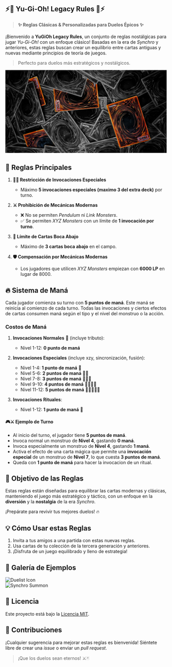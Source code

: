 
## ⚡️🎴 Yu-Gi-Oh! Legacy Rules 🎴⚡️  

>#### ✨ Reglas Clásicas & Personalizadas para Duelos Épicos ✨

¡Bienvenido a **YuGiOh Legacy Rules**, un conjunto de reglas nostálgicas para jugar *Yu-Gi-Oh!* con un enfoque clásico! Basadas en la era de *Synchro* y anteriores, estas reglas buscan crear un equilibrio entre cartas antiguas y nuevas mediante principios de teoría de juegos.

> Perfecto para duelos más estratégicos y nostálgicos.

![Yu-Gi-Oh!](./images/cards-color-black-white.jpg)

## 🚩 **Reglas Principales**

1. **🧙‍♂️ Restricción de Invocaciones Especiales**  
   - Máximo **5 invocaciones especiales (maximo 3 del extra deck)** por turno.

2. **⚔️ Prohibición de Mecánicas Modernas**  
   - ❌ No se permiten *Pendulum* ni *Link Monsters*.  
   - ✅ Se permiten *XYZ Monsters* con un límite de **1 invocación por turno**.

3. **📜 Límite de Cartas Boca Abajo**
   - Máximo de **3 cartas boca abajo** en el campo.

4. **🛡️ Compensación por Mecánicas Modernas**  
   - Los jugadores que utilicen *XYZ Monsters* empiezan con **6000 LP** en lugar de 8000.

## 🔥 **Sistema de Maná**

Cada jugador comienza su turno con **5 puntos de maná**. Este maná se reinicia al comienzo de cada turno. Todas las invocaciones y ciertos efectos de cartas consumen maná según el tipo y el nivel del monstruo o la acción.

### Costos de Maná

1. **Invocaciones Normales** 🔄 (incluye tributo):
    - Nivel 1-12: **0 punto de maná**

2. **Invocaciones Especiales** (incluye xzy, sincronización, fusión):
    - Nivel 1-4:   **1 punto de maná**  🔵
    - Nivel 5-6:   **2 puntos de maná** 🔵🔵
    - Nivel 7-8:   **3 puntos de maná** 🔵🔵🔵
    - Nivel 9-10:  **4 puntos de maná** 🔵🔵🔵🔵
    - Nivel 11-12: **5 puntos de maná** 🔵🔵🔵🔵🔵

3. **Invocaciones Rituales**:
    - Nivel 1-12: **1 punto de maná** 🔵

#### 🎮⚔️ Ejemplo de Turno

- Al inicio del turno, el jugador tiene **5 puntos de maná**.
- Invoca normal un monstruo de **Nivel 4**, gastando **0 maná**.
- Invoca especialmente un monstruo de **Nivel 4**, gastando **1 maná**.
- Activa el efecto de una carta mágica que permite una **invocación especial** de un monstruo de **Nivel 7**, lo que cuesta **3 puntos de maná**.
- Queda con **1 punto de maná** para hacer la invocacion de un ritual.

## 🌟 **Objetivo de las Reglas**

Estas reglas están diseñadas para equilibrar las cartas modernas y clásicas, manteniendo el juego más estratégico y táctico, con un enfoque en la **diversión** y la **nostalgia** de la era *Synchro*.

¡Prepárate para revivir tus mejores duelos! 🔥

## 💡 **Cómo Usar estas Reglas**

1. Invita a tus amigos a una partida con estas nuevas reglas.
2. Usa cartas de tu colección de la tercera generación y anteriores.
3. ¡Disfruta de un juego equilibrado y lleno de estrategia!

## 📸 **Galería de Ejemplos**

![Duelist Icon](https://example.com/imagen1.png)  
![Synchro Summon](https://example.com/imagen2.png)

## 📜 **Licencia**

Este proyecto está bajo la [Licencia MIT](LICENSE).

## 👥 **Contribuciones**

¡Cualquier sugerencia para mejorar estas reglas es bienvenida! Siéntete libre de crear una *issue* o enviar un *pull request*.

> ¡Que los duelos sean eternos! ⚔️🃏

